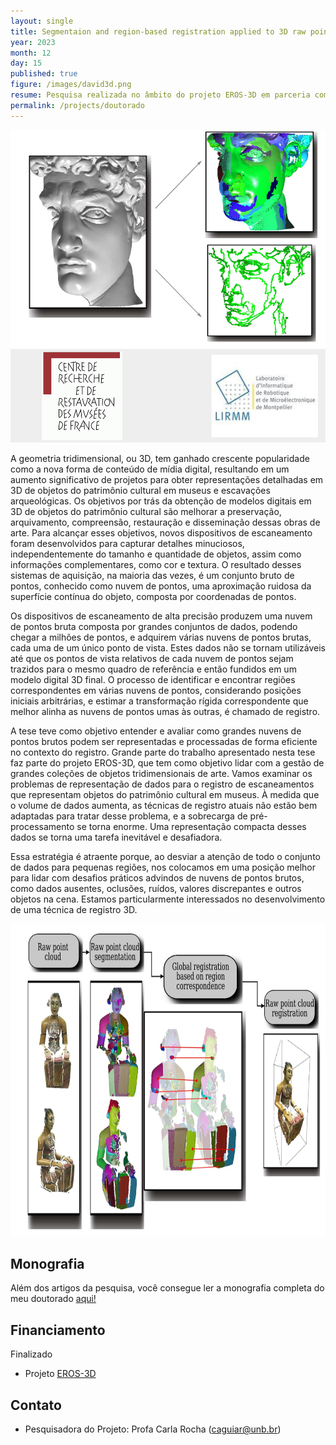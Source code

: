 ```yaml
---
layout: single
title: Segmentaion and region-based registration applied to 3D raw point clouds  - Application to Cultural Heritage (Doutorado)
year: 2023
month: 12
day: 15
published: true
figure: /images/david3d.png
resume: Pesquisa realizada no âmbito do projeto EROS-3D em parceria com Centro de Pesquisa de Museus da Franca (C2RMF). Pesquisa realizada no doutorado.
permalink: /projects/doutorado
---
```


<img src="/images/david3d.png" alt="david3d " style="height: 500px;" />

A geometria tridimensional, ou 3D, tem ganhado crescente popularidade como a nova forma de conteúdo de mídia digital, resultando em um aumento significativo de projetos para obter representações detalhadas em 3D de objetos do patrimônio cultural em museus e escavações arqueológicas. Os objetivos por trás da obtenção de modelos digitais em 3D de objetos do patrimônio cultural são melhorar a preservação, arquivamento, compreensão, restauração e disseminação dessas obras de arte. Para alcançar esses objetivos, novos dispositivos de escaneamento foram desenvolvidos para capturar detalhes minuciosos, independentemente do tamanho e quantidade de objetos, assim como informações complementares, como cor e textura. O resultado desses sistemas de aquisição, na maioria das vezes, é um conjunto bruto de pontos, conhecido como nuvem de pontos, uma aproximação ruidosa da superfície contínua do objeto, composta por coordenadas de pontos.

Os dispositivos de escaneamento de alta precisão produzem uma nuvem de pontos bruta composta por grandes conjuntos de dados, podendo chegar a milhões de pontos, e adquirem várias nuvens de pontos brutas, cada uma de um único ponto de vista. Estes dados não se tornam utilizáveis até que os pontos de vista relativos de cada nuvem de pontos sejam trazidos para o mesmo quadro de referência e então fundidos em um modelo digital 3D final. O processo de identificar e encontrar regiões correspondentes em várias nuvens de pontos, considerando posições iniciais arbitrárias, e estimar a transformação rígida correspondente que melhor alinha as nuvens de pontos umas às outras, é chamado de registro.

A tese teve como objetivo entender e avaliar como grandes nuvens de pontos brutos podem ser representadas e processadas de forma eficiente no contexto do registro. Grande parte do trabalho apresentado nesta tese faz parte do projeto EROS-3D, que tem como objetivo lidar com a gestão de grandes coleções de objetos tridimensionais de arte. Vamos examinar os problemas de representação de dados para o registro de escaneamentos que representam objetos do patrimônio cultural em museus. À medida que o volume de dados aumenta, as técnicas de registro atuais não estão bem adaptadas para tratar desse problema, e a sobrecarga de pré-processamento se torna enorme. Uma representação compacta desses dados se torna uma tarefa inevitável e desafiadora.

Essa estratégia é atraente porque, ao desviar a atenção de todo o conjunto de dados para pequenas regiões, nos colocamos em uma posição melhor para lidar com desafios práticos advindos de nuvens de pontos brutos, como dados ausentes, oclusões, ruídos, valores discrepantes e outros objetos na cena. Estamos particularmente interessados no desenvolvimento de uma técnica de registro 3D.


<img src="/images/registro3d.png" alt="Arquitetura " style="height: 500px;" />


## Monografia
Além dos artigos da pesquisa, você consegue ler a monografia completa do meu doutorado [aqui!](/assets/docs/manuscript_complet.pdf) 

## Financiamento

Finalizado
- Projeto [EROS-3D](https://c2rmf.fr/actualite/eros)



## Contato

- Pesquisadora do Projeto: Profa Carla Rocha ([caguiar@unb.br](caguiar@unb.br))